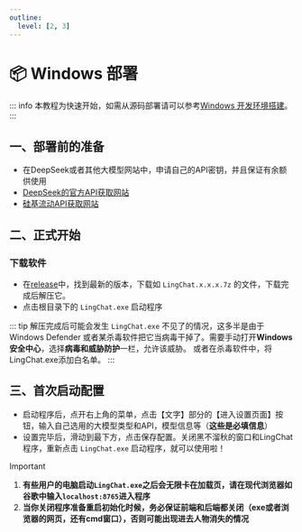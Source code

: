 ```yaml
---
outline:
  level: [2, 3]
---
```


# 📦 Windows 部署

::: info
本教程为快速开始，如需从源码部署请可以参考[Windows 开发环境搭建](/develop/windows_dev.md)。
:::

## 一、部署前的准备

- 在DeepSeek或者其他大模型网站中，申请自己的API密钥，并且保证有余额供使用
- [DeepSeek的官方API获取网站](https://platform.deepseek.com/)
- [硅基流动API获取网站](https://api.siliconflow.com/)

## 二、正式开始

### 下载软件

- 在[release](https://github.com/SlimeBoyOwO/LingChat/releases)中，找到最新的版本，下载如 `LingChat.x.x.x.7z` 的文件，下载完成后解压它。
- 点击根目录下的 `LingChat.exe` 启动程序

::: tip
解压完成后可能会发生 `LingChat.exe` 不见了的情况，这多半是由于 Windows Defender 或者某杀毒软件把它当病毒干掉了。需要手动打开**Windows安全中心**，选择**病毒和威胁防护**一栏，允许该威胁。 或者在杀毒软件中，将LingChat.exe添加白名单。
:::

## 三、首次启动配置

- 启动程序后，点开右上角的菜单，点击【文字】部分的【进入设置页面】按钮，输入自己选用的大模型类型和API，模型信息等（**这些是必填信息**）
- 设置完毕后，滑动到最下方，点击保存配置。关闭黑不溜秋的窗口和LingChat程序，重新点击 `LingChat.exe` 启动程序，就可以使用啦！

> [!IMPORTANT]
>
> 1. **有些用户的电脑启动`LingChat.exe`之后会无限卡在加载页，请在现代浏览器如谷歌中输入`localhost:8765`进入程序**
> 2. **当你关闭程序准备重启初始化时候，务必保证前端和后端都关闭（exe或者浏览器的网页，还有cmd窗口），否则可能出现进去人物消失的情况**
